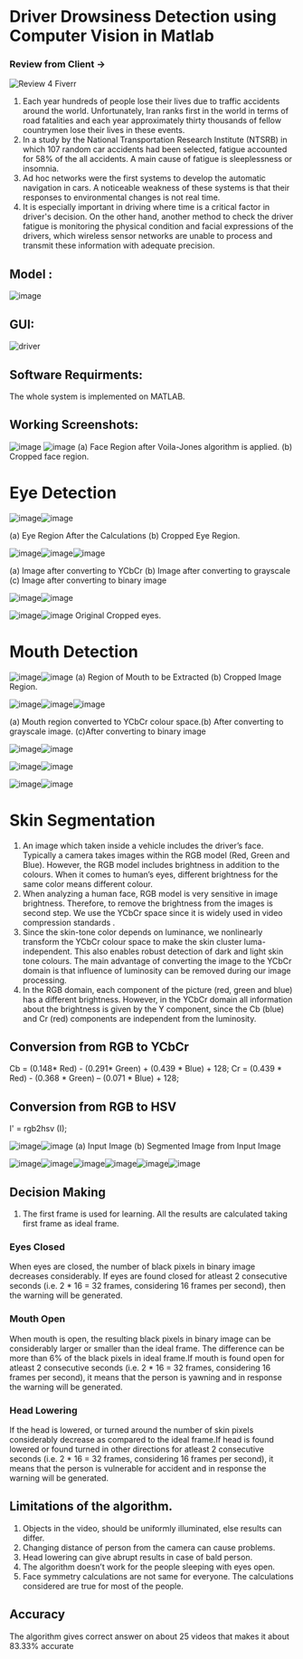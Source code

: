 # Driver Drowsiness Detection using Computer Vision in Matlab

### Review from Client ->

![Review 4 Fiverr ](https://user-images.githubusercontent.com/25412736/183263208-5f8e8ad0-8176-4149-8725-0865b8bad8e2.JPG)


1. Each year hundreds of people lose their lives due to traffic accidents around the world. Unfortunately, Iran ranks first in the world in terms of road fatalities and each year approximately thirty thousands of fellow countrymen lose their lives in these events.
2. In a study by the National Transportation Research Institute (NTSRB) in which 107 random car accidents had been selected, fatigue accounted for 58% of the all accidents. A main cause of fatigue is sleeplessness or insomnia.
3. Ad hoc networks were the first systems to develop the automatic navigation in cars. A noticeable weakness of these systems is that their responses to environmental changes is not real time.
4. It is especially important in driving where time is a critical factor in driver's decision. On the other hand, another method to check the driver fatigue is monitoring the physical condition and facial expressions of the drivers, which wireless sensor networks are unable to process and transmit these information with adequate precision.

## Model :

![image](https://user-images.githubusercontent.com/25412736/174870729-32239010-25b4-4b4d-a2e2-5a552e020ab7.png)

## GUI:

![driver ](https://user-images.githubusercontent.com/25412736/174874688-b422977e-281a-4d6d-b397-d95902593f72.png)

## Software Requirments:

The whole system is implemented on MATLAB.

## Working Screenshots:

![image](https://user-images.githubusercontent.com/25412736/174870879-3e3b7a6c-2365-46b8-8c9f-c03e46f8cfa1.png) ![image](https://user-images.githubusercontent.com/25412736/174870886-36054275-a730-42b4-bfff-b7b17ebf7e6c.png)
(a) Face Region after Voila-Jones algorithm is applied. (b) Cropped face region.

# Eye Detection

![image](https://user-images.githubusercontent.com/25412736/174871038-99bbcd25-9c00-4a8f-b645-5005fcf4059d.png)![image](https://user-images.githubusercontent.com/25412736/174871042-d7d9e9be-7fd6-430e-b5ea-105c4394754e.png)

(a) Eye Region After the Calculations (b) Cropped Eye Region.

![image](https://user-images.githubusercontent.com/25412736/174871132-65e7a6b2-d9fa-4f43-b2ac-bf1c4a9bc627.png)![image](https://user-images.githubusercontent.com/25412736/174871139-362f304c-768e-4424-aaf9-72b1f0ff4165.png)![image](https://user-images.githubusercontent.com/25412736/174871149-69feeb80-ba1a-4a39-aee8-a819f9102eb5.png)

(a) Image after converting to YCbCr
(b) Image after converting to grayscale
(c) Image after converting to binary image

![image](https://user-images.githubusercontent.com/25412736/174871397-87bf085e-dc1d-4540-ae61-fb5ef7d858da.png)![image](https://user-images.githubusercontent.com/25412736/174871462-6d8a21a2-708d-444d-af13-cb147fe02231.png)

![image](https://user-images.githubusercontent.com/25412736/174871404-fb4ef093-ac67-43fc-a2b3-0a8636a7f5f1.png)![image](https://user-images.githubusercontent.com/25412736/174871478-59775de8-f9d1-49bd-9aa1-8f44103fc9db.png)
Original Cropped eyes.

# Mouth Detection 

![image](https://user-images.githubusercontent.com/25412736/174871561-a3cf364c-7d3e-4bde-ad7f-7f1078e42aa3.png)![image](https://user-images.githubusercontent.com/25412736/174871637-dfbf6c05-59f7-40a0-b579-14b1ba2550a4.png)
(a) Region of Mouth to be Extracted (b) Cropped Image Region.

![image](https://user-images.githubusercontent.com/25412736/174871824-52b3bc67-acd0-4679-abf1-5e1e03c50603.png)![image](https://user-images.githubusercontent.com/25412736/174871835-d8adab19-e0d4-4366-9b09-4400ae857f80.png)![image](https://user-images.githubusercontent.com/25412736/174871843-070a8b06-d5e1-4647-82ed-fd6f4f39b3ab.png)

(a) Mouth region converted to YCbCr colour space.(b) After converting to grayscale image. (c)After converting to binary image

![image](https://user-images.githubusercontent.com/25412736/174872021-0f295c0c-8409-4dfa-8288-f6f65eb3f0e8.png)![image](https://user-images.githubusercontent.com/25412736/174872038-269c6d70-a38f-4140-a3ec-79f418eac4ab.png)


![image](https://user-images.githubusercontent.com/25412736/174872041-c9b61eb0-6a27-4d35-9b86-d97b9bdfdf07.png)![image](https://user-images.githubusercontent.com/25412736/174872054-1e9ed3df-e4a4-4fca-a4a4-9aba25d37947.png)


![image](https://user-images.githubusercontent.com/25412736/174872060-221537c5-5562-4cef-a72c-a99a48d97a4b.png)![image](https://user-images.githubusercontent.com/25412736/174872068-1ffc9e00-ae3c-4a40-a389-ee96f9bb9a58.png)


# Skin Segmentation

1. An image which taken inside a vehicle includes the driver’s face. Typically a camera takes images within the RGB model (Red, Green and Blue). However, the RGB model includes brightness in addition to the colours. When it comes to human’s eyes, different brightness for the same color means different colour. 
2. When analyzing a human face, RGB model is very sensitive in image brightness. Therefore, to remove the brightness from the images is second step. We use the YCbCr space since it is widely used in video compression standards .
3. Since the skin-tone color depends on luminance, we nonlinearly transform the YCbCr colour space to make the skin cluster luma-independent. This also enables robust detection of dark and light skin tone colours. The main advantage of converting the image to the YCbCr domain is that influence of luminosity can be removed during our image processing. 
4. In the RGB domain, each component of the picture (red, green and blue) has a different brightness. However, in the YCbCr domain all information about the brightness is given by the Y component, since the Cb (blue) and Cr (red) components are independent from the luminosity.

## Conversion from RGB to YCbCr

Cb =  (0.148* Red)  - (0.291* Green)  + (0.439 * Blue)  + 128;
Cr =  (0.439 * Red)  - (0.368 * Green)  – (0.071 * Blue) + 128;

## Conversion from RGB to HSV

I' = rgb2hsv (I);


![image](https://user-images.githubusercontent.com/25412736/174872656-8d075644-7d69-4070-ac6b-07fb20652aeb.png)![image](https://user-images.githubusercontent.com/25412736/174872683-493f55d6-3190-4b5e-a32f-787f10eeae27.png)
(a) Input Image (b) Segmented Image from Input Image


![image](https://user-images.githubusercontent.com/25412736/174872791-0639de87-8e79-40fa-ad13-191184b0f9e6.png)![image](https://user-images.githubusercontent.com/25412736/174872784-64aa5375-019c-4aaa-8d2b-69be33fd67d5.png)![image](https://user-images.githubusercontent.com/25412736/174872809-14f540d8-149a-43da-b42c-bd4299090718.png)![image](https://user-images.githubusercontent.com/25412736/174872805-9472eaf8-7be2-4984-82cc-5bfe9020aef6.png)![image](https://user-images.githubusercontent.com/25412736/174872816-5ee9a5d5-a8ab-4146-8b01-a80339dd87db.png)![image](https://user-images.githubusercontent.com/25412736/174872830-2c064f4f-e203-46bf-afdd-a328b2852066.png)



## Decision Making
1. The first frame is used for learning. All the results are calculated taking first frame as ideal frame.
### Eyes Closed
When eyes are closed, the number of black pixels in binary image decreases considerably. If eyes are found closed for atleast 2 consecutive seconds (i.e. 2 * 16 = 32 frames, considering 16 frames per second), then the warning will be generated.

### Mouth Open
When mouth is open, the resulting black pixels in binary image can be considerably larger or smaller than the ideal frame. The difference can be more than 6% of the black pixels in ideal frame.If mouth is found open for atleast 2 consecutive seconds (i.e. 2 * 16 = 32 frames, considering 16 frames per second), it means that the person is yawning and in response the warning will be generated.
### Head Lowering
If the head is lowered, or turned around the number of skin pixels considerably decrease as compared to the ideal frame.If head is found lowered or found turned in other directions for atleast 2 consecutive seconds (i.e. 2 * 16 = 32 frames, considering 16 frames per second), it means that the person is vulnerable for accident and in response the warning will be generated.

## Limitations of the algorithm.

1. Objects in the video, should be uniformly illuminated, else results can differ.
2. Changing distance of person from the camera can cause problems.
3. Head lowering can give abrupt results in case of bald person.
4. The algorithm doesn’t work for the people sleeping with eyes open.
5. Face symmetry calculations are not same for everyone. The calculations considered are true for most of the people.

## Accuracy

The algorithm gives correct answer on about 25 videos that makes it about 83.33% accurate

